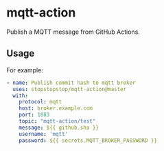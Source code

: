 # mqtt-action

Publish a MQTT message from GitHub Actions.

## Usage

For example:

```yaml
- name: Publish commit hash to mqtt broker
  uses: stopstopstop/mqtt-action@master
  with:
    protocol: mqtt
    host: broker.example.com
    port: 1883
    topic: "mqtt-action/test"
    message: ${{ github.sha }}
    username: 'mqtt'
    password: ${{ secrets.MQTT_BROKER_PASSWORD }}
```
